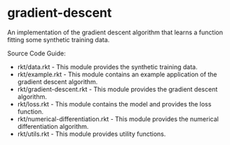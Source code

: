 # gradient-descent
An implementation of the gradient descent algorithm that learns a function fitting some synthetic training data.

Source Code Guide:

* rkt/data.rkt - This module provides the synthetic training data.
* rkt/example.rkt - This module contains an example application of the gradient descent algorithm.
* rkt/gradient-descent.rkt - This module provides the gradient descent algorithm.
* rkt/loss.rkt - This module contains the model and provides the loss function.
* rkt/numerical-differentiation.rkt - This module provides the numerical differentiation algorithm.
* rkt/utils.rkt - This module provides utility functions.

